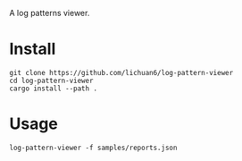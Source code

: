 A log patterns viewer.

# Install

    git clone https://github.com/lichuan6/log-pattern-viewer
    cd log-pattern-viewer
    cargo install --path .

# Usage

    log-pattern-viewer -f samples/reports.json

